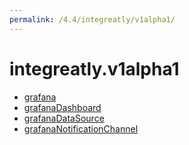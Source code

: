 ```yaml
---
permalink: /4.4/integreatly/v1alpha1/
---
```


# integreatly.v1alpha1



* [grafana](grafana.md)
* [grafanaDashboard](grafanaDashboard.md)
* [grafanaDataSource](grafanaDataSource.md)
* [grafanaNotificationChannel](grafanaNotificationChannel.md)